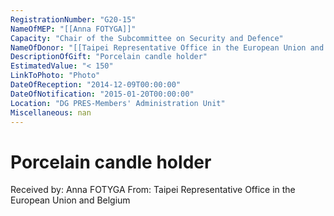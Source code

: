 ```yaml
---
RegistrationNumber: "G20-15"
NameOfMEP: "[[Anna FOTYGA]]"
Capacity: "Chair of the Subcommittee on Security and Defence"
NameOfDonor: "[[Taipei Representative Office in the European Union and Belgium]]"
DescriptionOfGift: "Porcelain candle holder"
EstimatedValue: "< 150"
LinkToPhoto: "Photo"
DateOfReception: "2014-12-09T00:00:00"
DateOfNotification: "2015-01-20T00:00:00"
Location: "DG PRES-Members' Administration Unit"
Miscellaneous: nan
---
```


# Porcelain candle holder

Received by: Anna FOTYGA
From: Taipei Representative Office in the European Union and Belgium
